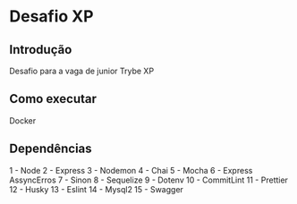 # Desafio XP

## Introdução
Desafio para a vaga de junior Trybe XP

## Como executar
Docker

## Dependências
1 - Node
2 - Express
3 - Nodemon
4 - Chai
5 - Mocha
6 - Express AssyncErros
7 - Sinon
8 - Sequelize
9 - Dotenv
10 - CommitLint
11 - Prettier
12 - Husky
13 - Eslint
14 - Mysql2
15 - Swagger
